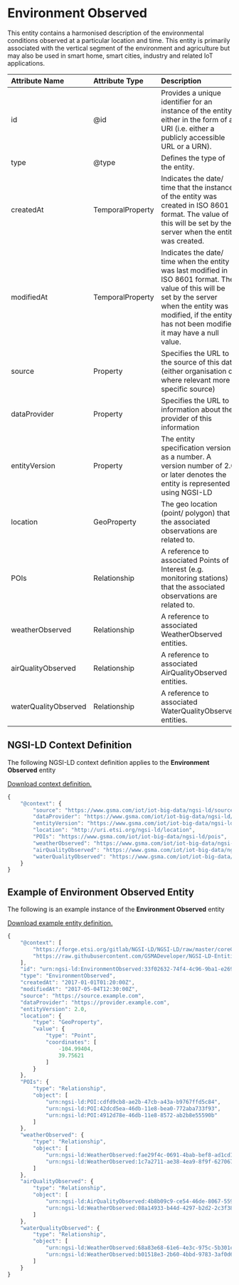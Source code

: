 # Environment Observed
This entity contains a harmonised description of the environmental conditions observed at a particular location and time. This entity is primarily associated with the vertical segment of the environment and agriculture but may also be used in smart home, smart cities, industry and related IoT applications.

| Attribute Name | Attribute Type | Description | Constraint |
|:--- |:--- |:--- |:---:|
| id | @id | Provides a unique identifier for an instance of the entity either in the form of a URI (i.e. either a publicly accessible URL or a URN). | Mandatory |
| type | @type | Defines the type of the entity. | Mandatory |
| createdAt | TemporalProperty | Indicates the date/ time that the instance of the entity was created in ISO 8601 format. The value of this will be set by the server when the entity was created. | Mandatory |
| modifiedAt | TemporalProperty | Indicates the date/ time when the entity was last modified in ISO 8601 format. The value of this will be set by the server when the entity was modified, if the entity has not been modified it may have a null value. | Optional |
| source | Property | Specifies the URL to the source of this data (either organisation or where relevant more specific source) | Recommended |
| dataProvider | Property | Specifies the URL to information about the provider of this information | Recommended |
| entityVersion | Property | The entity specification version as a number. A version number of 2.0 or later denotes the entity is represented using NGSI-LD | Recommended |
| location | GeoProperty | The geo location (point/ polygon) that the associated observations are related to. | Mandatory |
| POIs | Relationship | A reference to associated Points of Interest (e.g. monitoring stations) that the associated observations are related to. | Recommended |
| weatherObserved | Relationship | A reference to associated WeatherObserved entities. | Optional |
| airQualityObserved | Relationship | A reference to associated AirQualityObserved entities. | Optional |
| waterQualityObserved | Relationship | A reference to associated WaterQualityObserved entities. | Optional |

## NGSI-LD Context Definition
The following NGSI-LD context definition applies to the **Environment Observed** entity

[Download context definition.](../examples/Environment-Observed-context.jsonld)

```JavaScript
{
    "@context": {
        "source": "https://www.gsma.com/iot/iot-big-data/ngsi-ld/source",
        "dataProvider": "https://www.gsma.com/iot/iot-big-data/ngsi-ld/dataprovider",
        "entityVersion": "https://www.gsma.com/iot/iot-big-data/ngsi-ld/entityversion",
        "location": "http://uri.etsi.org/ngsi-ld/location",
        "POIs": "https://www.gsma.com/iot/iot-big-data/ngsi-ld/pois",
        "weatherObserved": "https://www.gsma.com/iot/iot-big-data/ngsi-ld/weatherobserved",
        "airQualityObserved": "https://www.gsma.com/iot/iot-big-data/ngsi-ld/airqualityobserved",
        "waterQualityObserved": "https://www.gsma.com/iot/iot-big-data/ngsi-ld/waterqualityobserved"
    }
}
```
## Example of Environment Observed Entity
The following is an example instance of the **Environment Observed** entity

[Download example entity definition.](../examples/Environment-Observed.jsonld)

```JavaScript
{
    "@context": [
        "https://forge.etsi.org/gitlab/NGSI-LD/NGSI-LD/raw/master/coreContext/ngsi-ld-core-context.json",
        "https://raw.githubusercontent.com/GSMADeveloper/NGSI-LD-Entities/master/examples/Environment-Observed-context.jsonld"
    ],
    "id": "urn:ngsi-ld:EnvironmentObserved:33f02632-74f4-4c96-9ba1-e26945de9481",
    "type": "EnvironmentObserved",
    "createdAt": "2017-01-01T01:20:00Z",
    "modifiedAt": "2017-05-04T12:30:00Z",
    "source": "https://source.example.com",
    "dataProvider": "https://provider.example.com",
    "entityVersion": 2.0,
    "location": {
        "type": "GeoProperty",
        "value": {
            "type": "Point",
            "coordinates": [
                -104.99404,
                39.75621
            ]
        }
    },
    "POIs": {
        "type": "Relationship",
        "object": [
            "urn:ngsi-ld:POI:cdfd9cb8-ae2b-47cb-a43a-b9767ffd5c84",
            "urn:ngsi-ld:POI:42dcd5ea-46db-11e8-bea0-772aba733f93",
            "urn:ngsi-ld:POI:4912d78e-46db-11e8-8572-ab2b8e55590b"
        ]
    },
    "weatherObserved": {
        "type": "Relationship",
        "object": [
            "urn:ngsi-ld:WeatherObserved:fae29f4c-0691-4bab-bef8-ad1cd165cc28",
            "urn:ngsi-ld:WeatherObserved:1c7a2711-ae38-4ea9-8f9f-627067067d53"
        ]
    },
    "airQualityObserved": {
        "type": "Relationship",
        "object": [
            "urn:ngsi-ld:AirQualityObserved:4b8b09c9-ce54-46de-8067-5591e02d8f29",
            "urn:ngsi-ld:WeatherObserved:08a14933-b44d-4297-b2d2-2c3f3844012e"
        ]
    },
    "waterQualityObserved": {
        "type": "Relationship",
        "object": [
            "urn:ngsi-ld:WeatherObserved:68a83e68-61e6-4e3c-975c-5b301c184ca6",
            "urn:ngsi-ld:WeatherObserved:b01518e3-2b60-4bbd-9783-3af0d660349e"
        ]
    }
}
```
